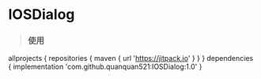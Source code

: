 # IOSDialog
>  ### 使用
allprojects {
      repositories {
        maven { url 'https://jitpack.io' }
      }
}
dependencies {
    implementation 'com.github.quanquan521:IOSDialog:1.0'
}
>


